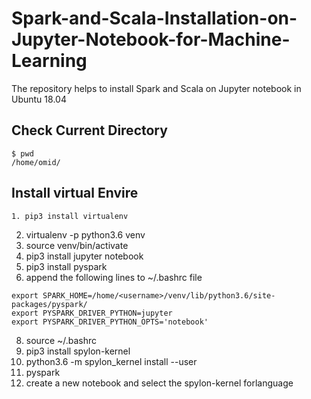 # Spark-and-Scala-Installation-on-Jupyter-Notebook-for-Machine-Learning
The repository helps to install Spark and Scala on Jupyter notebook in Ubuntu 18.04

## Check Current Directory
```
$ pwd
/home/omid/
```
## Install virtual Envire
```
1. pip3 install virtualenv
```
2. virtualenv -p python3.6 venv
3. source venv/bin/activate
4. pip3 install jupyter notebook
6. pip3 install pyspark
7. append the following lines to ~/.bashrc file
```
export SPARK_HOME=/home/<username>/venv/lib/python3.6/site-packages/pyspark/
export PYSPARK_DRIVER_PYTHON=jupyter
export PYSPARK_DRIVER_PYTHON_OPTS='notebook'
```
8. source ~/.bashrc
9. pip3 install spylon-kernel
10. python3.6 -m spylon_kernel install --user
11. pyspark 
12. create a new notebook and select the spylon-kernel forlanguage

